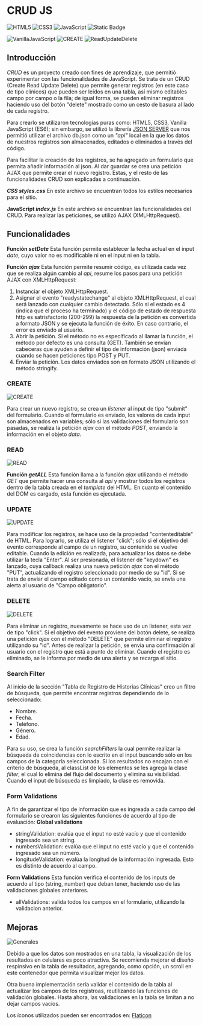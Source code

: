 # CRUD JS
![HTML5](https://img.shields.io/badge/HTML%20-orange?logo=HTML5&logoColor=white)
![CSS3](https://img.shields.io/badge/CSS%20-blue?logo=CSS3&logoColor=white)
![JavaScript](https://img.shields.io/badge/JavaScript%20-yellow?logo=JavaScript&logoColor=white)
![Static Badge](https://img.shields.io/badge/JSON%20SERVER%20-green?logo=npm&label=npm&labelColor=000000&color=30A600)


![VanillaJavaScript](https://img.shields.io/badge/CRUD%20-red?style=for-the-badge&logo=javascript&label=JavaScript&labelColor=000000&color=FFE000)
![CREATE](https://github.com/HeyItsMe72/CRUD-JS/assets/124311622/9acafd84-ee21-4592-a0e0-4bc8c6ad4ad0)
![ReadUpdateDelete](https://github.com/HeyItsMe72/CRUD-JS/assets/124311622/f7d5a9dc-e083-4df0-aced-6654e7e0ec6d)

## Introducción 
*CRUD* es un proyecto creado con fines de aprendizaje, que permitió experimentar con las funcionalidades de JavaScript. Se trata de un CRUD (Create Read Update Delete) que permite generar registros (en este caso de tipo clínicos) que pueden ser leídos en una tabla, así mismo editables campo por campo o la fila; de igual forma, se pueden eliminar registros haciendo uso del botón "delete" mostrado como un cesto de basura al lado de cada registro. 

Para crearlo se utilizaron tecnologías puras como: HTML5, CSS3, Vanilla JavaScript (ES6); sin embargo, se utilizó la librería [JSON SERVER](https://github.com/typicode/json-server) que nos permitió utilizar el archivo db.json como un *"api"* local en la que los datos de nuestros registros son almacenados, editados o eliminados a través del código.

Para facilitar la creación de los registros, se ha agregado un formulario que permita añadir información al json. Al dar guardar se crea una petición AJAX que permite crear el nuevo registro. Estas, y el resto de las funcionalidades CRUD son explicadas a continuación.

***CSS styles.css***
En este archivo se encuentran todos los estilos necesarios para el sitio. 

**JavaScript *index.js***
En este archivo se encuentran las funcionalidades del CRUD. Para realizar las peticiones, se utilizó AJAX (XMLHttpRequest).

## Funcionalidades 
**Función *setDate***
Esta función permite establecer la fecha actual en el input *date*, cuyo valor no es modificable ni en el input ni en la tabla. 

**Función *ajax*** 
Esta función permite resumir código, es utilizada cada vez que se realiza algún cambio al *api*, resume los pasos para una petición AJAX con XMLHttpRequest: 
1. Instanciar el objeto XMLHttpRequest.
2. Asignar el evento "readystatechange" al objeto XMLHttpRequest, el cual será lanzado con cualquier cambio detectado. Sólo si el estado es 4 (indica que el proceso ha terminado) y el código de estado de respuesta http es satrisfactorio (200-299) la respuesta de la petición es convertida a formato JSON y se ejecuta la función de éxito. En caso contrario, el error es enviado al usuario.
3. Abrir la petición. Si el método no es específicado al llamar la función, el método por defecto es una consulta (GET). También se envían cabeceras que ayuden a definir el tipo de información (json) enviada cuando se hacen peticiones tipo POST y PUT.
4. Enviar la petición. Los datos enviados son en formato JSON utilizando el método stringify.

### CREATE
![CREATE](https://img.shields.io/badge/CREATE%20-pink?style=for-the-badge&label=FORMULARIO&labelColor=FF008B&color=FFE000)

Para crear un nuevo registro, se crea un *listener* al input de tipo "submit" del formulario. Cuando el formulario es enviado, los valores de cada input son almacenados en variables; sólo si las validaciones del formulario son pasadas, se realiza la petición *ajax* con el método *POST*, enviando la información en el objeto *data*.

### READ
![READ](https://img.shields.io/badge/READ%20-pink?style=for-the-badge&label=TABLA&labelColor=FF008B&color=FFE000)

**Función *getALL***
Esta función llama a la función *ajax* utilizando el método *GET* que permite hacer una consulta al *api* y mostrar todos los registros dentro de la tabla creada en el *template* del HTML. En cuanto el contenido del DOM es cargado, esta función es ejecutada. 

### UPDATE
![UPDATE](https://img.shields.io/badge/UPDATE%20-pink?style=for-the-badge&label=TABLA&labelColor=FF008B&color=FFE000)

Para modificar los registros, se hace uso de la propiedad "contenteditable" de HTML. Para lograrlo, se utiliza el listener "click"; sólo si el objetivo del evento corresponde al campo de un registro, su contenido se vuelve editable. Cuando la edición es realizada, para actualizar los datos se debe utilizar la tecla "Enter". Al ser presionada, el listener de "keydown" es lanzado, cuya callback realiza una nueva petición *ajax* con el método "PUT", actualizando el registro seleccionado por medio de su "id". Si se trata de enviar el campo editado como un contenido vacío, se envía una alerta al usuario de "Campo obligatorio".  

### DELETE
![DELETE](https://img.shields.io/badge/DELETE%20-pink?style=for-the-badge&label=TABLA&labelColor=FF008B&color=FFE000)

Para eliminar un registro, nuevamente se hace uso de un listener, esta vez de tipo "click". Si el objetivo del evento proviene del botón delete, se realiza una petición *ajax* con el método "DELETE" que permite eliminar el registro utilizando su "id". Antes de realizar la petición, se envía una confirmación al usuario con el registro que está a punto de eliminar. Cuando el registro es eliminado, se le informa por medio de una alerta y se recarga el sitio. 

### Search Filter
Al inicio de la sección "Tabla de Registro de Historias Clínicas" creo un filtro de búsqueda, que permite encontrar registros dependiendo de lo seleccionado: 
* Nombre.
* Fecha.
* Teléfono.
* Género.
* Edad.

Para su uso, se crea la función *searchFilters* la cual permite realizar la búsqueda de coincidencias con lo escrito en el input buscando sólo en los campos de la categoría seleccionada. Si los resultados no encajan con el criterio de búsqueda, al classList de los elementos se les agrega la clase *filter*, el cual lo elimina del flujo del documento y elimina su visibilidad. Cuando el input de búsqueda es limpiado, la clase es removida. 

### Form Validations
A fin de garantizar el tipo de información que es ingreada a cada campo del formulario se crearon las siguientes funciones de acuerdo al tipo de evaluación: 
**Global validations**
* stringValidation: evalúa que el input no esté vacío y que el contenido ingresado sea un string.
* numbersValidation: evalúa que el input no esté vacío y que el contenido ingresado sea un número. 
* longitudeValidation: evalúa la longitud de la información ingresada. Esto es distinto de acuerdo al campo.

**Form Validations**
Esta función verifica el contenido de los inputs de acuerdo al tipo (string, number) que deban tener, haciendo uso de las validaciones globales anteriores. 
* allValidations: valida todos los campos en el formulario, utilizando la validacion anterior.

## Mejoras
![Generales](https://img.shields.io/badge/Generales%20-red?style=for-the-badge&label=%C3%81reas%20de%20oportunidad&labelColor=FFB600&color=FF0000)

Debido a que los datos son mostrados en una tabla, la visualización de los resultados en celulares es poco atractiva. Se recomienda mejorar el diseño respinsivo en la tabla de resultados, agregando, como opción, un scroll en este contenedor que permita visualizar mejor los datos. 

Otra buena implementación sería validar el contenido de la tabla al actualizar los campos de los registroas, reutilizando las funciones de validación globales. Hasta ahora, las validaciones en la tabla se limitan a no dejar campos vacíos. 


Los íconos utilizados pueden ser encontrados en: [Flaticon](https://www.flaticon.com/)
